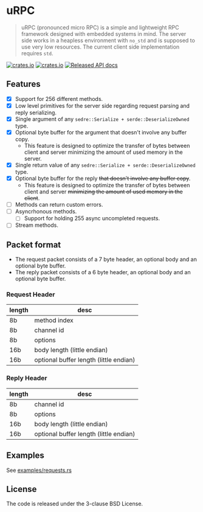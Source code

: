 # uRPC

> uRPC (pronounced micro RPC) is a simple and lightweight RPC framework designed
> with embedded systems in mind.  The server side works in a heapless
> environment with `no_std` and is supposed to use very low resources.  The
> current client side implementation requires `std`.

[![crates.io](https://img.shields.io/crates/v/urpc.svg)](https://crates.io/crates/urpc)
[![crates.io](https://img.shields.io/crates/d/urpc.svg)](https://crates.io/crates/urpc)
[![Released API docs](https://docs.rs/urpc/badge.svg)](https://docs.rs/urpc)

## Features

- [x] Support for 256 different methods.
- [x] Low level primitives for the server side regarding request parsing and
  reply serializing.
- [x] Single argument of any `sedre::Serialize + serde::DeserializeOwned` type.
- [x] Optional byte buffer for the argument that doesn't involve any buffer copy.
    - This feature is designed to optimize the transfer of bytes between client
      and server minimizing the amount of used memory in the server.
- [x] Single return value of any `sedre::Serialize + serde::DeserializeOwned` type.
- [x] Optional byte buffer for the reply ~~that doesn't involve any buffer copy~~.
    - This feature is designed to optimize the transfer of bytes between client
      and server ~~minimizing the amount of used memory in the client~~.
- [ ] Methods can return custom errors.
- [ ] Asyncrhonous methods.
    - [ ] Support for holding 255 async uncompleted requests.
- [ ] Stream methods.

## Packet format

- The request packet consists of a 7 byte header, an optional body and an
  optional byte buffer.
- The reply packet consists of a 6 byte header, an optional body and an
  optional byte buffer.

### Request Header

length | desc
-------|-----
8b | method index
8b | channel id
8b | options
16b | body length (little endian)
16b | optional buffer length (little endian)

### Reply Header

length | desc
-------|-----
8b | channel id
8b | options
16b | body length (little endian)
16b | optional buffer length (little endian)

## Examples

See [examples/requests.rs](requests.rs)

## License

The code is released under the 3-clause BSD License.
